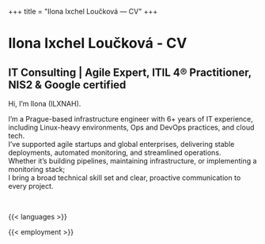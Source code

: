 +++
title = "Ilona Ixchel Loučková — CV"
+++

<h1 class="intro-title">Ilona Ixchel Loučková - CV</h1>

<h2 class="intro-subtitle">IT Consulting | Agile Expert, ITIL 4® Practitioner, NIS2 & Google certified</h2>

Hi, I’m Ilona (ILXNAH).

I’m a Prague-based infrastructure engineer with 6+ years of IT experience, including Linux-heavy environments, Ops and DevOps practices, and cloud tech.  
I’ve supported agile startups and global enterprises, delivering stable deployments, automated monitoring, and streamlined operations.  
Whether it’s building pipelines, maintaining infrastructure, or implementing a monitoring stack;  
I bring a broad technical skill set and clear, proactive communication to every project.

&nbsp;

{{< languages >}}

{{< employment >}}
